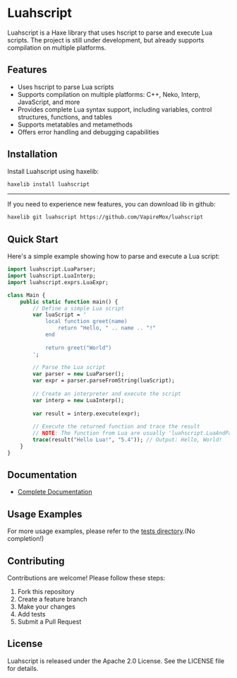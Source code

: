 # Luahscript

Luahscript is a Haxe library that uses hscript to parse and execute Lua scripts. The project is still under development, but already supports compilation on multiple platforms.

## Features

- Uses hscript to parse Lua scripts
- Supports compilation on multiple platforms: C++, Neko, Interp, JavaScript, and more
- Provides complete Lua syntax support, including variables, control structures, functions, and tables
- Supports metatables and metamethods
- Offers error handling and debugging capabilities

## Installation

Install Luahscript using haxelib:

```bash
haxelib install luahscript
```
---

If you need to experience new features, you can download lib in github:

```bash
haxelib git luahscript https://github.com/VapireMox/luahscript
```

## Quick Start

Here's a simple example showing how to parse and execute a Lua script:

```haxe
import luahscript.LuaParser;
import luahscript.LuaInterp;
import luahscript.exprs.LuaExpr;

class Main {
    public static function main() {
        // Define a simple Lua script
        var luaScript = '
            local function greet(name)
                return "Hello, " .. name .. "!"
            end
            
            return greet("World")
        ';
        
        // Parse the Lua script
        var parser = new LuaParser();
        var expr = parser.parseFromString(luaScript);
        
        // Create an interpreter and execute the script
        var interp = new LuaInterp();
        
        var result = interp.execute(expr);
        
        // Execute the returned function and trace the result
        // NOTE: The function from Lua are usually 'luahscript.LuaAndParams'. if want to obtain its value, call the "values" field, pls.
        trace(result("Hello Lua!", "5.4")); // Output: Hello, World!
    }
}
```

## Documentation

- [Complete Documentation](https://github.com/VapireMox/luahscript/blob/master/DOCUMENTATION.md)

## Usage Examples

For more usage examples, please refer to the [tests directory](./tests).(No completion!)

## Contributing

Contributions are welcome! Please follow these steps:

1. Fork this repository
2. Create a feature branch
3. Make your changes
4. Add tests
5. Submit a Pull Request

## License

Luahscript is released under the Apache 2.0 License. See the LICENSE file for details.
